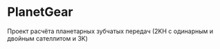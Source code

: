 # PlanetGear
Проект расчёта планетарных зубчатых передач (2KH с одинарным и двойным сателлитом и 3K)
